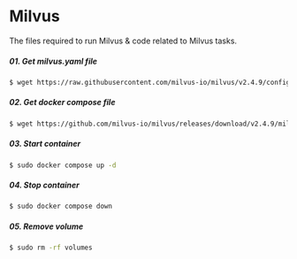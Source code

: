 # Milvus
The files required to run Milvus & code related to Milvus tasks. 

##### 01. Get milvus.yaml file 
```bash 
$ wget https://raw.githubusercontent.com/milvus-io/milvus/v2.4.9/configs/milvus.yaml
```
##### 02. Get docker compose file 
```bash
$ wget https://github.com/milvus-io/milvus/releases/download/v2.4.9/milvus-standalone-docker-compose.yml -O docker-compose.yml
```
##### 03. Start container 
```bash
$ sudo docker compose up -d
```
##### 04. Stop container 
```bash
$ sudo docker compose down
```
##### 05. Remove volume
```bash
$ sudo rm -rf volumes
```
